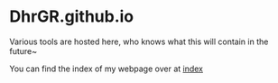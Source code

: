 # DhrGR.github.io

Various tools are hosted here, who knows what this will contain in the future~

You can find the index of my webpage over at [index](https://dhrgr.github.io/)
